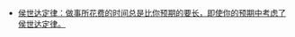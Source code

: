 - [侯世达定律：做事所花费的时间总是比你预期的要长，即使你的预期中考虑了侯世达定律。](https://twitter.com/tualatrix/status/1789867002741375167)